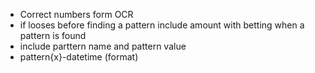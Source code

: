 - Correct numbers form OCR
- if looses before finding a pattern include amount with betting when a pattern is found 
- include parttern name and pattern value
- pattern{x}-datetime (format)